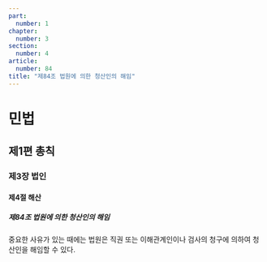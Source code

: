```yaml
---
part:
  number: 1
chapter:
  number: 3
section:
  number: 4
article:
  number: 84
title: "제84조 법원에 의한 청산인의 해임"
---
```

# 민법

## 제1편 총칙

### 제3장 법인

#### 제4절 해산

##### 제84조 법원에 의한 청산인의 해임

중요한 사유가 있는 때에는 법원은 직권 또는 이해관계인이나 검사의 청구에 의하여 청산인을 해임할 수 있다.
